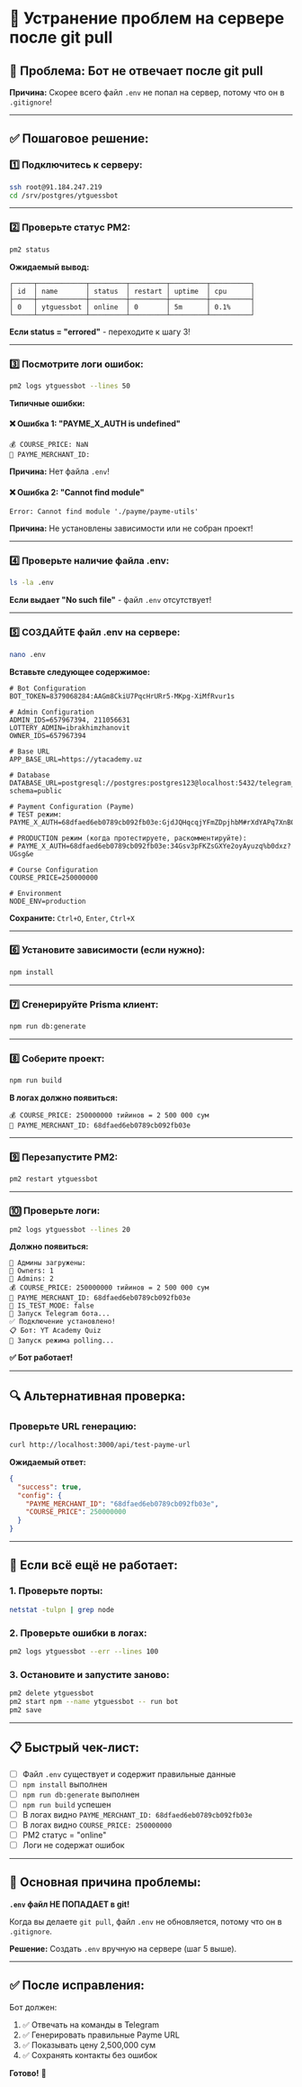 # 🔧 Устранение проблем на сервере после git pull

## 🔴 Проблема: Бот не отвечает после git pull

**Причина:** Скорее всего файл `.env` не попал на сервер, потому что он в `.gitignore`!

---

## ✅ Пошаговое решение:

### 1️⃣ Подключитесь к серверу:

```bash
ssh root@91.184.247.219
cd /srv/postgres/ytguessbot
```

---

### 2️⃣ Проверьте статус PM2:

```bash
pm2 status
```

**Ожидаемый вывод:**
```
┌─────┬────────────┬─────────┬─────────┬─────────┬──────────┐
│ id  │ name       │ status  │ restart │ uptime  │ cpu      │
├─────┼────────────┼─────────┼─────────┼─────────┼──────────┤
│ 0   │ ytguessbot │ online  │ 0       │ 5m      │ 0.1%     │
└─────┴────────────┴─────────┴─────────┴─────────┴──────────┘
```

**Если status = "errored"** - переходите к шагу 3!

---

### 3️⃣ Посмотрите логи ошибок:

```bash
pm2 logs ytguessbot --lines 50
```

**Типичные ошибки:**

#### ❌ Ошибка 1: "PAYME_X_AUTH is undefined"
```
💰 COURSE_PRICE: NaN
🏪 PAYME_MERCHANT_ID: 
```
**Причина:** Нет файла `.env`!

#### ❌ Ошибка 2: "Cannot find module"
```
Error: Cannot find module './payme/payme-utils'
```
**Причина:** Не установлены зависимости или не собран проект!

---

### 4️⃣ Проверьте наличие файла .env:

```bash
ls -la .env
```

**Если выдает "No such file"** - файл `.env` отсутствует!

---

### 5️⃣ СОЗДАЙТЕ файл .env на сервере:

```bash
nano .env
```

**Вставьте следующее содержимое:**

```env
# Bot Configuration
BOT_TOKEN=8379068284:AAGm8CkiU7PqcHrURr5-MKpg-XiMfRvur1s

# Admin Configuration
ADMIN_IDS=657967394, 211056631
LOTTERY_ADMIN=ibrakhimzhanovit
OWNER_IDS=657967394

# Base URL
APP_BASE_URL=https://ytacademy.uz

# Database
DATABASE_URL=postgresql://postgres:postgres123@localhost:5432/telegram_course_bot?schema=public

# Payment Configuration (Payme)
# TEST режим:
PAYME_X_AUTH=68dfaed6eb0789cb092fb03e:GjdJQHqcqjYFmZDpjhbM#rXdYAPq7XnB0GyM

# PRODUCTION режим (когда протестируете, раскомментируйте):
# PAYME_X_AUTH=68dfaed6eb0789cb092fb03e:34Gsv3pFKZsGXYe2oyAyuzq%b0dxz?UGsg&e

# Course Configuration
COURSE_PRICE=250000000

# Environment
NODE_ENV=production
```

**Сохраните:** `Ctrl+O`, `Enter`, `Ctrl+X`

---

### 6️⃣ Установите зависимости (если нужно):

```bash
npm install
```

---

### 7️⃣ Сгенерируйте Prisma клиент:

```bash
npm run db:generate
```

---

### 8️⃣ Соберите проект:

```bash
npm run build
```

**В логах должно появиться:**
```
💰 COURSE_PRICE: 250000000 тийинов = 2 500 000 сум
🏪 PAYME_MERCHANT_ID: 68dfaed6eb0789cb092fb03e
```

---

### 9️⃣ Перезапустите PM2:

```bash
pm2 restart ytguessbot
```

---

### 🔟 Проверьте логи:

```bash
pm2 logs ytguessbot --lines 20
```

**Должно появиться:**
```
🔐 Админы загружены:
👑 Owners: 1
🔧 Admins: 2
💰 COURSE_PRICE: 250000000 тийинов = 2 500 000 сум
🏪 PAYME_MERCHANT_ID: 68dfaed6eb0789cb092fb03e
🧪 IS_TEST_MODE: false
🤖 Запуск Telegram бота...
✅ Подключение установлено!
📋 Бот: YT Academy Quiz
🚀 Запуск режима polling...
```

**✅ Бот работает!**

---

## 🔍 Альтернативная проверка:

### Проверьте URL генерацию:

```bash
curl http://localhost:3000/api/test-payme-url
```

**Ожидаемый ответ:**
```json
{
  "success": true,
  "config": {
    "PAYME_MERCHANT_ID": "68dfaed6eb0789cb092fb03e",
    "COURSE_PRICE": 250000000
  }
}
```

---

## 🚨 Если всё ещё не работает:

### 1. Проверьте порты:

```bash
netstat -tulpn | grep node
```

### 2. Проверьте ошибки в логах:

```bash
pm2 logs ytguessbot --err --lines 100
```

### 3. Остановите и запустите заново:

```bash
pm2 delete ytguessbot
pm2 start npm --name ytguessbot -- run bot
pm2 save
```

---

## 📋 Быстрый чек-лист:

- [ ] Файл `.env` существует и содержит правильные данные
- [ ] `npm install` выполнен
- [ ] `npm run db:generate` выполнен
- [ ] `npm run build` успешен
- [ ] В логах видно `PAYME_MERCHANT_ID: 68dfaed6eb0789cb092fb03e`
- [ ] В логах видно `COURSE_PRICE: 250000000`
- [ ] PM2 статус = "online"
- [ ] Логи не содержат ошибок

---

## 🎯 Основная причина проблемы:

**`.env` файл НЕ ПОПАДАЕТ в git!**

Когда вы делаете `git pull`, файл `.env` не обновляется, потому что он в `.gitignore`.

**Решение:** Создать `.env` вручную на сервере (шаг 5 выше).

---

## ✅ После исправления:

Бот должен:
1. ✅ Отвечать на команды в Telegram
2. ✅ Генерировать правильные Payme URL
3. ✅ Показывать цену 2,500,000 сум
4. ✅ Сохранять контакты без ошибок

**Готово!** 🚀
